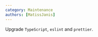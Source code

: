 ```yaml
---
category: Maintenance
authors: [MatissJanis]
---
```


Upgrade `TypeScript`, `eslint` and `prettier`.

